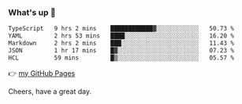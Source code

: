 ### What's up 👋

<!--START_SECTION:waka-->

```txt
TypeScript   9 hrs 2 mins    ████████████▓░░░░░░░░░░░░   50.73 %
YAML         2 hrs 53 mins   ████░░░░░░░░░░░░░░░░░░░░░   16.20 %
Markdown     2 hrs 2 mins    ███░░░░░░░░░░░░░░░░░░░░░░   11.43 %
JSON         1 hr 17 mins    █▓░░░░░░░░░░░░░░░░░░░░░░░   07.23 %
HCL          59 mins         █▒░░░░░░░░░░░░░░░░░░░░░░░   05.57 %
```

<!--END_SECTION:waka-->

👉 [my GitHub Pages](https://ykzhukian.github.io)

Cheers, have a great day.

